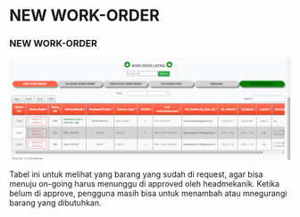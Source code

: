 # NEW WORK-ORDER

### NEW WORK-ORDER

![](../.gitbook/assets/newworkorder.PNG)

Tabel ini untuk melihat yang barang yang sudah di request, agar bisa menuju on-going harus menunggu di approved oleh headmekanik. Ketika belum di approve, pengguna masih bisa untuk menambah atau mnegurangi barang yang dibutuhkan.

